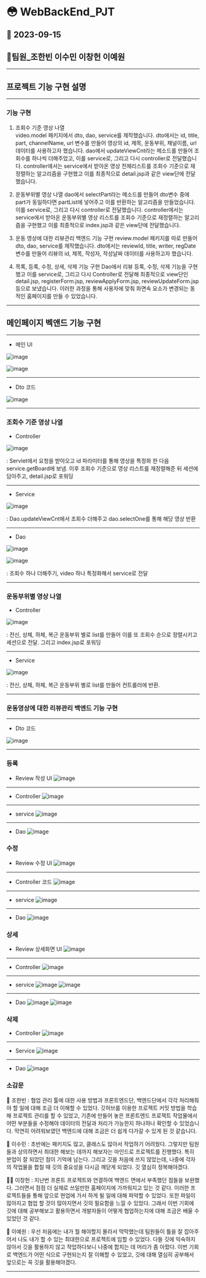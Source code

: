 # 😳 WebBackEnd_PJT
## 🍹 2023-09-15
## 🐥팀원_조한빈 이수민 이창헌 이예원
---
## 프로젝트 기능 구현 설명
---
### 기능 구현
1. 조회수 기준 영상 나열 <br>
video.model 패키지에서 dto, dao, service를 제작했습니다. dto에서는 id, title, part, channelName, url 변수를 만들어 영상의 id, 제목, 운동부위, 채널이름, url 데이터를 사용하고자 했습니다.
dao에서 updateViewCnt라는 메소드를 만들어 조회수를 하나씩 더해주었고, 이를 service로, 그리고 다시 controller로 전달했습니다.
controller에서는 service에서 받아온 영상 전체리스트를 조회수 기준으로 재정렬하는 알고리즘을 구현했고 이를 최종적으로 detail.jsp과 같은 view단에 전달했습니다.

2. 운동부위별 영상 나열
dao에서 selectPart라는 메소드를 만들어 dto변수 중에 part가 동일하다면 partList에 넣어주고 이를 반환하는 알고리즘을 만들었습니다. 이를 service로, 그리고 다시 controller로 전달했습니다. controller에서는 service에서 받아온 운동부위별 영상 리스트를 조회수 기준으로 재정렬하는 알고리즘을 구현했고 이를 최종적으로 index.jsp과 같은 view단에 전달했습니다.

3. 운동 영상에 대한 리뷰관리 백엔드 기능 구현
review.model 패키지를 따로 만들어 dto, dao, service를 제작했습니다. dto에서는 reviewId, title, writer, regDate 변수를 만들어 리뷰의 id, 제목, 작성자, 작성날짜 데이터를 사용하고자 했습니다.

4. 목록, 등록, 수정, 상세, 삭제 기능 구현
Dao에서 리뷰 등록, 수정, 삭제 기능을 구현했고 이를 service로, 그리고 다시 Controller로 전달해 최종적으로 view단인 detail.jsp, registerForm.jsp, reviewApplyForm.jsp, reviewUpdateForm.jsp 등으로 보냈습니다. 이러한 과정을 통해 사용자에 맞춰 화면속 요소가 변경되는 동적인 홈페이지를 만들 수 있었습니다.

---

## 메인페이지 벡앤드 기능 구현
---
- 메인 UI

![image](https://github.com/changbill/WebBackEnd_PJT/assets/128214736/cd647cbd-5157-4672-b530-c0e97f48c0fb)

![image](https://github.com/changbill/WebBackEnd_PJT/assets/128214736/07255371-3f52-4bff-8f19-1eec42c6cb1c)

---

- Dto 코드

![image](https://github.com/changbill/WebBackEnd_PJT/assets/128214736/368194dd-622b-472a-8312-94743b84284f)

---

### 조회수 기준 영상 나열
- Controller

![image](https://github.com/changbill/WebBackEnd_PJT/assets/128214736/170d4bb6-f608-40d3-b2d7-2de65df702be)

: Servlet에서 요청을 받아오고 id 파라미터를 통해 영상을 특정화 한 다음 service.getBoard에 보냄. 이후 조회수 기준으로 영상 리스트를 재정렬해준 뒤 세션에 담아주고, detail.jsp로 포워딩

---

- Service

![image](https://github.com/changbill/WebBackEnd_PJT/assets/128214736/cde5a16b-5ab9-489c-b046-aa347a6c419f)

: Dao.updateViewCnt에서 조회수 더해주고 dao.selectOne를 통해 해당 영상 반환

---

- Dao

![image](https://github.com/changbill/WebBackEnd_PJT/assets/128214736/d36e1b94-a9b4-4a10-85c8-2ebee01982ee)

![image](https://github.com/changbill/WebBackEnd_PJT/assets/128214736/1d0af09c-fe3e-4414-ac11-d5c38d0883f4)

: 조회수 하나 더해주기, video 하나 특정화해서 service로 전달

---

  
### 운동부위별 영상 나열
- Controller

![image](https://github.com/changbill/WebBackEnd_PJT/assets/128214736/b0ce5c9a-5fc8-450a-bd84-a657c00c7c03)

: 전신, 상체, 하체, 복근 운동부위 별로 list를 만들어 이를 또 조회수 순으로 정렬시키고 세션으로 전달. 그리고 index.jsp로 포워딩

---

- Service

![image](https://github.com/changbill/WebBackEnd_PJT/assets/128214736/f64cce1c-bfd8-405b-9f09-dbff4912942c)
  
: 전신, 상체, 하체, 복근 운동부위 별로 list를 만들어 컨트롤러에 반환.

---


### 운동영상에 대한 리뷰관리 백엔드 기능 구현 
---
- Dto 코드

![image](https://github.com/changbill/WebBackEnd_PJT/assets/128214736/8664a259-b06b-427e-9d0a-d2fb048014e4)

  
---

### 등록

- Review 작성 UI
![image](https://github.com/changbill/WebBackEnd_PJT/assets/128214736/e15b47e1-f2c7-4b58-b1a8-8075e685a37a)

---
- Controller
![image](https://github.com/changbill/WebBackEnd_PJT/assets/128214736/9a9b8a02-3f90-4e93-8880-4bb559e4b116)

---
- service
![image](https://github.com/changbill/WebBackEnd_PJT/assets/128214736/d748e34a-2645-4191-b03b-1951a756bc6d)

---
- Dao
![image](https://github.com/changbill/WebBackEnd_PJT/assets/128214736/21f0095b-6204-44f9-94fc-029d18fb2df2)


### 수정

- Review 수정 UI
![image](https://github.com/changbill/WebBackEnd_PJT/assets/128214736/71c3ccd0-692c-4f4b-80a6-43f0c5c10881)

---
- Controller 코드
![image](https://github.com/changbill/WebBackEnd_PJT/assets/128214736/729b1fbf-71a4-46b6-9697-ddadaf76489d)

---
- service
![image](https://github.com/changbill/WebBackEnd_PJT/assets/128214736/1d10dab1-1728-473a-ac52-c78941adcba4)

---
- Dao
![image](https://github.com/changbill/WebBackEnd_PJT/assets/128214736/811cfe03-f1f6-4950-9aaf-52d152433ac3)


### 상세

- Review 상세화면 UI
![image](https://github.com/changbill/WebBackEnd_PJT/assets/128214736/c42709e5-f2ab-40bd-adf6-60edaa6c5d1b)

---
- Controller
![image](https://github.com/changbill/WebBackEnd_PJT/assets/128214736/f54f04ad-1661-4ad1-ab09-e00d4fc9f849)

---
- service
![image](https://github.com/changbill/WebBackEnd_PJT/assets/128214736/2151211c-cfcd-41cf-8d6a-fa478e93e01d)
![image](https://github.com/changbill/WebBackEnd_PJT/assets/128214736/49195d93-f3b7-43bb-910b-cea852079e32)

---
- Dao
![image](https://github.com/changbill/WebBackEnd_PJT/assets/128214736/630f23de-6c2c-4a49-9254-17522c7e9920)
![image](https://github.com/changbill/WebBackEnd_PJT/assets/128214736/5b7db4b5-b380-4a82-9bd4-82440ea0c570)

### 삭제

- Controller
![image](https://github.com/changbill/WebBackEnd_PJT/assets/128214736/8d487bbc-3a74-4450-81eb-acba46e6cf1f)

---
- Service
![image](https://github.com/changbill/WebBackEnd_PJT/assets/128214736/26527566-1c69-453d-9155-3733b5bbdd4c)

---
- Dao
![image](https://github.com/changbill/WebBackEnd_PJT/assets/128214736/2369b6a6-320e-46c6-a4a7-ee230da2caa2)

  

### 소감문
🦍 조한빈 : 협업 관리 툴에 대한 사용 방법과 프론트엔드단, 백엔드단에서 각각 처리해줘야 할 일에 대해 조금 더 이해할 수 있었다. 
깃허브를 이용한 프로젝트 커밋 방법을 학습해 프로젝트 관리를 할 수 있었고, 기존에 만들어 놓은 프론트엔드 프로젝트 작업물에서 어떤 부분들을 수정해야
데이터의 전달과 처리가 가능한지 하나하나 확인할 수 있었습니다. 막연히 어려워보였던 백엔드에 대해 조금은 더 쉽게 다가갈 수 있게 된 것 같습니다.


🙈 이수민 : 초반에는 패키지도 많고, 클래스도 많아서 작업하기 어려웠다. 그렇지만 팀원들과 상의하면서 최대한 해보는 데까지 해보자는 마인드로 프로젝트를 진행했다. 
특히 분업이 잘 되었던 점이 기억에 남는다. 그리고 깃을 처음에 쓰지 않았는데, 나중에 각자의 작업물을 합칠 때 깃의 중요성을 다시금 깨닫게 되었다. 깃 열심히 정복해야겠다. 


🦸‍♂️ 이창헌 : 지난번 프론트 프로젝트와 연결하여 백엔드 면에서 부족했던 점들을 보완했다. 그러면서 점점 더 실제로 쓰일만한 홈페이지에 가까워지고 있는 것 같다. 이러한 프로젝트들을 통해 앞으로 현업에 가서 하게 될 일에 대해 파악할 수 있었다. 또한 파일이 많아지고 협업 할 것이 많아지면서 깃의 필요함을 느낄 수 있었다. 그래서 이번 기회에 깃에 대해 공부해보고 활용하면서 개발자들이 어떻게 협업하는지에 대해 조금은 배울 수 있었던 것 같다.


🤥 이예원 : 우선 처음에는 내가 뭘 해야할지 몰라서 막막했는데 팀원들이 틀을 잘 잡아주어서 나도 내가 할 수 있는 최대한으로 프로젝트에 임할 수 있었다. 다들 깃에 익숙하지 않아서 깃을 활용하지 않고 작업하다보니 나중에 합치는 데 머리가 좀 아팠다. 이번 기회로 백엔드가 어떤 식으로 구현되는지 잘 이해할 수 있었고, 깃에 대해 열심히 공부해서 앞으로는 꼭 깃을 활용해야겠다.

---

